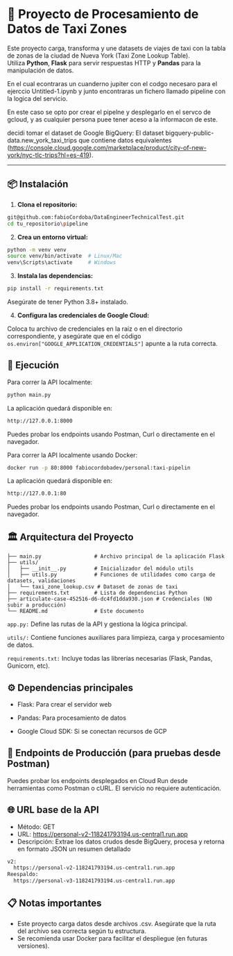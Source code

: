 # 🚖 Proyecto de Procesamiento de Datos de Taxi Zones

Este proyecto carga, transforma y une datasets de viajes de taxi con la tabla de zonas de la ciudad de Nueva York (Taxi Zone Lookup Table).  
Utiliza **Python**, **Flask** para servir respuestas HTTP y **Pandas** para la manipulación de datos.

En el cual econtraras un cuanderno jupiter con el codgo necesaro para el ejerccio Untitled-1.ipynb y junto encontraras un fichero llamado pipeline con la logica del servicio.

En este caso se opto por crear el pipelne y desplegarlo en el servco de gcloud, y as cualquier persona puee tener aceso a la informacon de este.

decidi tomar el dataset de Google BigQuery: El dataset bigquery-public-data.new_york_taxi_trips
que contiene datos equivalentes (https://console.cloud.google.com/marketplace/product/city-of-new-york/nyc-tlc-trips?hl=es-419).

---

## 📦 Instalación

1. **Clona el repositorio:**

```bash
git@github.com:fabioCordoba/DataEngineerTechnicalTest.git
cd tu_repositorio\pipeline
```

2. **Crea un entorno virtual:**

```bash
python -m venv venv
source venv/bin/activate  # Linux/Mac
venv\Scripts\activate     # Windows
```

3. **Instala las dependencias:**

```bash
pip install -r requirements.txt
```

Asegúrate de tener Python 3.8+ instalado.

4. **Configura las credenciales de Google Cloud:**

Coloca tu archivo de credenciales en la raíz o en el directorio correspondiente, y asegúrate que en el código
`os.environ["GOOGLE_APPLICATION_CREDENTIALS"]` apunte a la ruta correcta.

## 🚀 Ejecución

Para correr la API localmente:

```bash
python main.py
```

La aplicación quedará disponible en:

```bash
http://127.0.0.1:8000
```

Puedes probar los endpoints usando Postman, Curl o directamente en el navegador.

Para correr la API localmente usando Docker:

```bash
docker run -p 80:8000 fabiocordobadev/personal:taxi-pipelin
```

La aplicación quedará disponible en:

```bash
http://127.0.0.1:80
```

Puedes probar los endpoints usando Postman, Curl o directamente en el navegador.

## 🏛️ Arquitectura del Proyecto

```plaintext
├── main.py                 # Archivo principal de la aplicación Flask
├── utils/
│   ├── __init__.py         # Inicializador del módulo utils
│   ├── utils.py            # Funciones de utilidades como carga de datasets, validaciones
│   └── taxi_zone_lookup.csv # Dataset de zonas de taxi
├── requirements.txt        # Lista de dependencias Python
├── articulate-case-452516-d6-dc4fd1dda930.json # Credenciales (NO subir a producción)
└── README.md               # Este documento

```

`app.py:` Define las rutas de la API y gestiona la lógica principal.

`utils/:` Contiene funciones auxiliares para limpieza, carga y procesamiento de datos.

`requirements.txt:` Incluye todas las librerías necesarias (Flask, Pandas, Gunicorn, etc).

## ⚙️ Dependencias principales

- Flask: Para crear el servidor web

- Pandas: Para procesamiento de datos

- Google Cloud SDK: Si se conectan recursos de GCP

## 🔌 Endpoints de Producción (para pruebas desde Postman)

Puedes probar los endpoints desplegados en Cloud Run desde herramientas como Postman o cURL. 
El servicio no requiere autenticación.

## 🌐 URL base de la API

- Método: GET
- URL: https://personal-v2-118241793194.us-central1.run.app
- Descripción: Extrae los datos crudos desde BigQuery, procesa y retorna en formato JSON un resumen detallado

```bash
v2:
  https://personal-v2-118241793194.us-central1.run.app
Reespaldo:
  https://personal-v3-118241793194.us-central1.run.app
```

## 📋 Notas importantes

- Este proyecto carga datos desde archivos .csv. Asegúrate que la ruta del archivo sea correcta según tu estructura.
- Se recomienda usar Docker para facilitar el despliegue (en futuras versiones).
